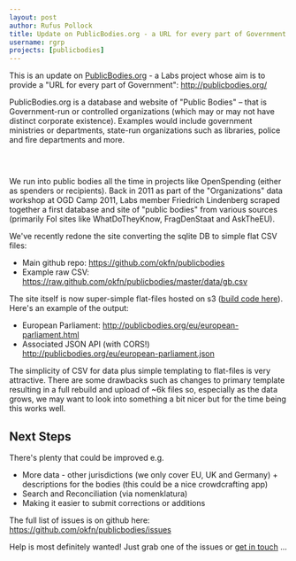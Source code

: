 ```yaml
---
layout: post
author: Rufus Pollock
title: Update on PublicBodies.org - a URL for every part of Government
username: rgrp
projects: [publicbodies]
---
```


This is an update on [PublicBodies.org][pb] - a Labs project whose aim is to provide a "URL for every part of Government": <http://publicbodies.org/>

PublicBodies.org is a database and website of "Public Bodies" &ndash; that is Government-run or controlled organizations (which may or may not have distinct corporate existence). Examples would include government ministries or departments, state-run organizations such as libraries, police and fire departments and more.

<a href="http://publicbodies.org/"><img src="http://i.imgur.com/2AbIjSu.png" alt="" style="margin-top: 15px; margin-bottom: 15px;" /></a>

We run into public bodies all the time in projects like OpenSpending (either as spenders or recipients). Back in 2011 as part of the "Organizations" data workshop at OGD Camp 2011, Labs member Friedrich Lindenberg scraped together a first database and site of "public bodies" from various sources (primarily FoI sites like WhatDoTheyKnow, FragDenStaat and AskTheEU).

We've recently redone the site converting the sqlite DB to simple flat CSV files:

- Main github repo: <https://github.com/okfn/publicbodies>
- Example raw CSV: <https://raw.github.com/okfn/publicbodies/master/data/gb.csv>

The site itself is now super-simple flat-files hosted on s3 ([build code here][site-code]). Here's an example of the output:

- European Parliament: <http://publicbodies.org/eu/european-parliament.html>
- Associated JSON API (with CORS!) <http://publicbodies.org/eu/european-parliament.json>

The simplicity of CSV for data plus simple templating to flat-files is very attractive. There are some drawbacks such as changes to primary template resulting in a full rebuild and upload of ~6k files so, especially as the data grows, we may want to look into something a bit nicer but for the time being this works well. 

[pb]: http://publicbodies.org/
[site-code]: https://github.com/okfn/publicbodies/tree/master/site

## Next Steps

There's plenty that could be improved e.g.

* More data - other jurisdictions (we only cover EU, UK and Germany) + descriptions for the bodies (this could be a nice crowdcrafting app)
* Search and Reconciliation (via nomenklatura)
* Making it easier to submit corrections or additions

The full list of issues is on github here: <https://github.com/okfn/publicbodies/issues>

Help is most definitely wanted! Just grab one of the issues or [get in touch](http://okfnlabs.org/contact/) ...


